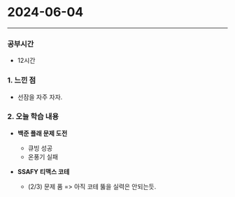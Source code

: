 # 2024-06-04



---

### 공부시간
- 12시간

### 1. 느낀 점
- 선잠을 자주 자자.

### 2. 오늘 학습 내용

- **백준 플래 문제 도전**
  - 큐빙 성공
  - 온풍기 실패

- **SSAFY 티맥스 코테**
  - (2/3) 문제 품
   => 아직 코테 뚫을 실력은 안되는듯.
